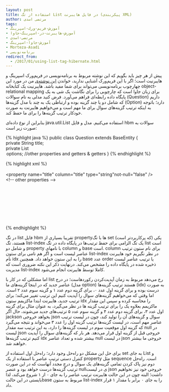 ```yaml
---
layout: post
title: استفاده از تگ List در فایل هایبرنت (پیکربندی XML)
author: مرتضی اسدی
tags:
- آموزش-فریم-ورک-اسپرینگ
- آموزش-هایبرنت-در-اسپرینگ-جاوا
- مرتضی-اسدی
- آموزش-جاوا-اسپرینگ
- Morteza-Asadi
- برنامه‌نویسی
redirect_from: 
  - /2017/01/using-list-tag-hibernate.html
---
```

  

پیش از هر چیز باید بگویم که این نوشته مربوط به برنامه‌نویسی در فریم‌ورک اسپرینگ و هایبرنیت است؛ اگر با این فریم‌ورک آشنایی ندارید، خواندن [این نوشته‌ی](http://asadiweb.ir/%d9%81%d8%b1%db%8c%d9%85-%d9%88%d8%b1%da%a9-%d8%a7%d8%b3%d9%be%d8%b1%db%8c%d9%86%da%af-spring-framework-%da%86%db%8c%d8%b3%d8%aa%d8%9f/) من در مورد این چهارچوب برنامه‌نویسی می‌تواند برای شما مفید باشد. هایبرنیت یک کتابخانه object-relational mapping برای زبان جاوا است که چارچوبی را برای نگاشت یک شی به یک پایگاه داده رابطه‌ای فراهم می‌آورد. فرض کنید مدلی به نام سوالات (Question) داریم که شامل دو یا چند گزینه بوده و ارتباطی یک به چند با مدل گزینه‌ها (Option) دارد؛ باتوجه به اینکه ترتیب گزینه‌های سوال برای ما مهم است و می‌خواهیم هایبرنت به صورت خودکار ترتیب گزینه‌ها را برای ما حفظ کند.

 
بنابراین از نوع داده‌ای java.util.List استفاده می‌کنیم. مدل و فایل hbm سوالات به صورت زیر است:

{% highlight java %}
public class Question extends BaseEntity<Long> {  
  private String             title;  
  private List<Option>options;  
  //other properties and getters & getters  
}
{% endhighlight %}

{% highlight xml %}
<hibernate-mapping>  
  <class  name="org.packages.Question"  table="Question"  >  
    <property name="title"     column="title"       type="string"not-null="false" />  
    <!\-\- other properties -->  
    <list name="options" cascade="all" inverse="true" >  
      <key>  
        <column name="question_id" not-null="true" />  
      </key>  
      <list-index column="idx" base="0" />  
      <one-to-many class="org.packages.Option" />  
    </list>  
  </class>  
</hibernate-mapping>
{% endhighlight %} 


در تگ list فایل hbm تقریبا بسیاری از propertyها با تگ set (که پرکاربردتر است) یکی هستند، تگ list-index یک تگ الزامی برای حفظ ترتیب‌ها در پایگاه داده در تگ list است و شامل دو property با نامهای column و base است. column برای نام ستون ترتیب عناصر لیست است و اگر هم نامی برای ستون list-index در نظر نگیریم خود هایبرنت نام idx را به این ستون خواهد داد. همچنین base عدد order یا ترتیب عناصر لیست ذخیره شده در پایگاه داده را مشخص می‌کند. درنهایت ذکر این نکته ضروری است که مدیریت list-index کاملا توسط هایبرنت انجام می‌شود.
 

اما مشکلی که در کار با list رخ می‌دهد مربوط به زمان آپدیت‌کردن رکوردهاست؛ در درج عناصر جدید که در اینجا گزینه‌های ما (مدل option) هستند ترتیب گزینه‌ها (idx) به صورت درست بوده و برای گزینه اول عدد ۰، برای گزینه دوم عدد ۱ و گزینه سوم عدد ۲ است. اما وقتی که می‌خواهیم گزینه‌های سوال را آپدیت کنیم این ترتیب تغییر می‌کند؛ برای ترتیب جدید، هایبرنت ابتدا ماکزیمم ستون idx را محاسبه کرده و سپس این مقدار ماکزیمم بعلاوه یک را برای ترتیب گزینه ها در نظر می‌گیرد، به عنوان مثال برای گزینه اول عدد ۳، برای گزینه دوم عدد ۴ و گزینه سوم عدد ۵ ترتیب‌های جدید می‌شوند، حال اگر jackson بخواهد خروجی json سوال و گزینه‌های آن را تولید کند، چون در لیست ترتیب عناصر مهم است، در لیست گزینه‌ها ترتیب گزینه اول را عدد ۳ می‌خواند و نتیجه می‌گیرد که گزینه اول موقعیت سوم در لیست گزینه‌ها را دارد، به این ترتیب سه مقدار null در لیست json خروجی قبل از گزینه اول قرار می‌دهد. هر بار که گزینه‌های سوال را آپدیت کنیم ترتیب گزینه‌ها idx بیشتر شده و تعداد عناصر null در لیست json خروجی ما بیشتر خواهند شد.


برای حل این مشکل دو راه‌حل وجود دارد؛ راه‌حل اول استفاده از set به جای List و کنترل دستی ترتیب عناصر با استفاده از یک property مثل sequence است. راه‌حل دوم نیز پاک کردن تمامی گزینه‌های یک سوال و درج مجدد آنهاست که در این صورت ترتیب گزینه‌ها درست خواهد بود و عنصر nullی در لیست json خروجی خود نیز نخواهیم داشت؛ البته چون در این حالت هایبرنت ترتیب عناصر را به جای ۰ از ۱ شروع می‌کند، لذا بایستی در این حالتbase مربوط به ستون list-index را به جای ۰ برابر با مقدار ۱ قرار داد.
